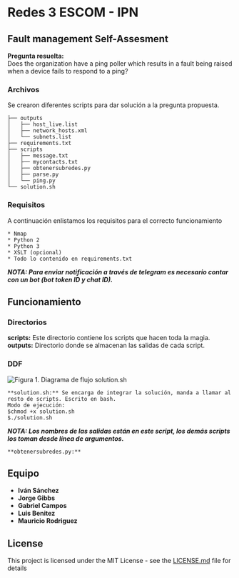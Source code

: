 # Redes 3 ESCOM - IPN
## Fault management Self-Assesment
**Pregunta resuelta:**  
Does the organization have a ping poller which results in a fault being raised when a device fails to respond to a ping?
### Archivos 

Se crearon diferentes scripts para dar solución a la pregunta propuesta.

```
├── outputs
│   ├── host_live.list
│   ├── network_hosts.xml
│   └── subnets.list
├── requirements.txt
├── scripts
│   ├── message.txt
│   ├── mycontacts.txt
│   ├── obtenersubredes.py
│   ├── parse.py
│   └── ping.py
└── solution.sh

```
### Requisitos

A continuación enlistamos los requisitos para el correcto funcionamiento

```
* Nmap
* Python 2
* Python 3
* XSLT (opcional)
* Todo lo contenido en requirements.txt
```
***NOTA: Para enviar notificación a través de telegram es necesario contar con un bot (bot token ID y chat ID).***
## Funcionamiento
### Directorios
**scripts:** Este directorio contiene los scripts que hacen toda la magia.  
**outputs:** Directorio donde se almacenan las salidas de cada script.
### DDF
![Figura 1. Diagrama de flujo solution.sh](https://github.com/todmephis/redes3ESCOM/blob/master/Pregunta1/images/p1_1.png)  
```
**solution.sh:** Se encarga de integrar la solución, manda a llamar al resto de scripts. Escrito en bash.  
Modo de ejecución:  
$chmod +x solution.sh  
$./solution.sh 
```
***NOTA: Los nombres de las salidas están en este script, los demás scripts los toman desde línea de argumentos.***  
```  
**obtenersubredes.py:** 
```

## Equipo

* **Iván Sánchez** 
* **Jorge Gibbs**
* **Gabriel Campos**
* **Luis Benitez**
* **Mauricio Rodriguez**

## License

This project is licensed under the MIT License - see the [LICENSE.md](LICENSE.md) file for details

